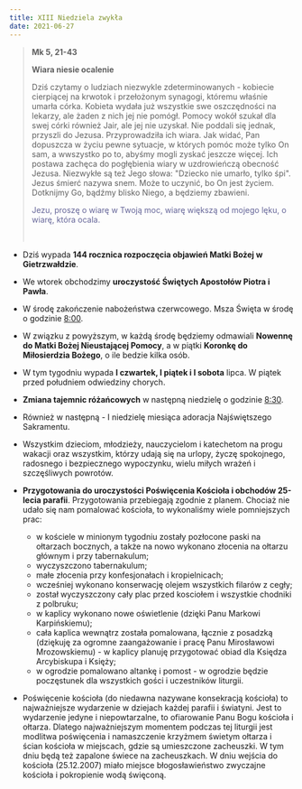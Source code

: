 ```yaml
---
title: XIII Niedziela zwykła
date: 2021-06-27
---
```


> **Mk 5, 21-43**
>
> **Wiara niesie ocalenie**
>
> Dziś czytamy o ludziach niezwykle zdeterminowanych - kobiecie cierpiącej na krwotok i przełożonym synagogi, któremu właśnie umarła córka. Kobieta wydała już wszystkie swe oszczędności na lekarzy, ale żaden z nich jej nie pomógł. Pomocy wokół szukał dla swej córki również Jair, ale jej nie uzyskał. Nie poddali się jednak, przyszli do Jezusa. Przyprowadziła ich wiara. Jak widać, Pan dopuszcza w życiu pewne sytuacje, w których pomóc może tylko On sam, a wwszystko po to, abyśmy mogli zyskać jeszcze więcej. Ich postawa zachęca do pogłębienia wiary w uzdrowieńczą obecność Jezusa. Niezwykłe są też Jego słowa: "Dziecko nie umarło, tylko śpi". Jezus śmierć nazywa snem. Może to uczynić, bo On jest życiem. Dotknijmy Go, bądźmy blisko Niego, a będziemy zbawieni.
>
> <span style="color: #666699;">Jezu, proszę o wiarę w Twoją moc, wiarę większą od mojego lęku, o wiarę, która ocala.</span>
>
> &nbsp;

- Dziś wypada **144 rocznica rozpoczęcia objawień Matki Bożej w Gietrzwałdzie**.
- We wtorek obchodzimy **uroczystość Świętych Apostołów Piotra i Pawła**.
- W środę zakończenie nabożeństwa czerwcowego. Msza Święta w środę o godzinie <u>8:00</u>.
- W związku z powyższym, w każdą środę będziemy odmawiali **Nowennę do Matki Bożej Nieustającej Pomocy**, a w piątki **Koronkę do Miłosierdzia Bożego**, o ile bedzie kilka osób.
- W tym tygodniu wypada **I czwartek, I piątek i I sobota** lipca. W piątek przed południem odwiedziny chorych.
- **Zmiana tajemnic różańcowych** w następną niedzielę o godzinie <u>8:30</u>.
- Również w następną - I niedzielę miesiąca adoracja Najświętszego Sakramentu.
- Wszystkim dzieciom, młodzieży, nauczycielom i katechetom na progu wakacji oraz wszystkim, którzy udają się na urlopy, życzę spokojnego, radosnego i bezpiecznego wypoczynku, wielu miłych wrażeń i szczęśliwych powrotów.

- **Przygotowania do uroczystości Poświęcenia Kościoła i obchodów 25-lecia parafii**. Przygotowania przebiegają zgodnie z planem. Chociaż nie udało się nam pomalować kościoła, to wykonaliśmy wiele pomniejszych prac:
  - w kościele w minionym tygodniu zostały pozłocone paski na ołtarzach bocznych, a także na nowo wykonano złocenia na ołtarzu głównym i przy tabernakulum;
  - wyczyszczono tabernakulum;
  - małe złocenia przy konfesjonałach i kropielnicach;
  - wcześniej wykonano konserwację olejem wszystkich filarów z cegły;
  - został wyczyszczony cały plac przed kosciołem i wszystkie chodniki z polbruku;
  - w kaplicy wykonano nowe oświetlenie (dzięki Panu Markowi Karpińskiemu);
  - cała kaplica wewnątrz została pomalowana, łącznie z posadzką (dziękuję za ogromne zaangażowanie i pracę Panu Mirosławowi Mrozowskiemu) - w kaplicy planuję przygotować obiad dla Księdza Arcybiskupa i Księży;
  - w ogrodzie pomalowano altankę i pomost - w ogrodzie będzie poczęstunek dla wszystkich gości i uczestników liturgii.
- Poświęcenie kościoła (do niedawna nazywane konsekracją kościoła) to najważniejsze wydarzenie w dziejach każdej parafii i światyni. Jest to wydarzenie jedyne i niepowtarzalne, to ofiarowanie Panu Bogu kościoła i ołtarza. Dlatego najważniejszym momentem podczas tej liturgii jest modlitwa poświęcenia i namaszczenie krzyżmem świetym ołtarza i ścian kościoła w miejscach, gdzie są umieszczone zacheuszki. W tym dniu będą też zapalone świece na zacheuszkach. W dniu wejścia do kościoła (25.12.2007) miało miejsce błogosławieństwo zwyczajne kościoła i pokropienie wodą święconą.
